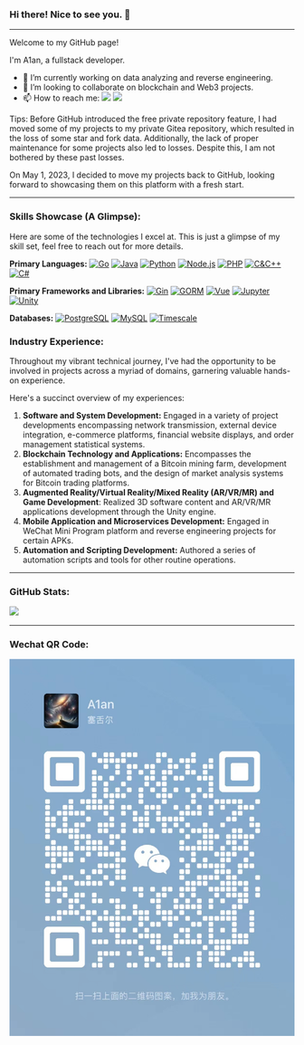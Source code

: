 ### Hi there! Nice to see you. 👋

***
Welcome to my GitHub page!

I'm A1an, a fullstack developer.

- 🔭 I’m currently working on data analyzing and reverse engineering.
- 👯 I’m looking to collaborate on blockchain and Web3 projects.
- 📫 How to reach me:
  [![](https://img.shields.io/badge/-Gmail-gray?logo=gmail)](mailto:songxz1992@gmail.com)
  [![](https://img.shields.io/badge/-WeChat-gray?logo=wechat)](#wechat-qr-code)

Tips: Before GitHub introduced the free private repository feature, I had moved some of my projects to my private Gitea
repository,
which resulted in the loss of some star and fork data. Additionally, the lack of proper maintenance for some projects
also led to losses. Despite this, I am not bothered by these past losses.

On May 1, 2023, I decided to move my projects back to GitHub, looking forward to showcasing them on this platform with a
fresh start.
***

### Skills Showcase (A Glimpse):

Here are some of the technologies I excel at. This is just a glimpse of my skill set, feel free to reach out for more
details.

**Primary Languages:**
[![Go](https://img.shields.io/badge/-Go-eeeeee?logo=go)](https://go.dev)
[![Java](https://img.shields.io/badge/-Java-eeeeee?logo=openjdk)](https://openjdk.org)
[![Python](https://img.shields.io/badge/-Python-eeeeee?logo=python)](https://www.python.org)
[![Node.js](https://img.shields.io/badge/-Node.js-eeeeee?logo=nodedotjs)](https://nodejs.org)
[![PHP](https://img.shields.io/badge/-PHP-eeeeee?logo=php)](https://www.php.net)
[![C&C++](https://img.shields.io/badge/-C&C++-eeeeee?logo=cplusplus)](https://cplusplus.com)
[![C#](https://img.shields.io/badge/-C%23-eeeeee?logo=dotnet)](https://dotnet.microsoft.com)

**Primary Frameworks and Libraries:**
[![Gin](https://img.shields.io/badge/-Gin-eeeeee)](https://gin-gonic.com)
[![GORM](https://img.shields.io/badge/-GORM-eeeeee)](https://gorm.io)
[![Vue](https://img.shields.io/badge/-Vue-eeeeee?logo=vuedotjs)](https://vuejs.org)
[![Jupyter](https://img.shields.io/badge/-Jupyter-eeeeee?logo=jupyter)](https://jupyter.org)
[![Unity](https://img.shields.io/badge/-Unity-eeeeee?logo=unity)](https://unity.com)

**Databases:**
[![PostgreSQL](https://img.shields.io/badge/-PostgreSQL-eeeeee?logo=postgresql)](https://www.postgresql.org)
[![MySQL](https://img.shields.io/badge/-MySQL-eeeeee?logo=mysql)](https://www.mysql.com)
[![Timescale](https://img.shields.io/badge/-Timescale-eeeeee?logo=timescale)](https://www.timescale.com)

### Industry Experience:

Throughout my vibrant technical journey, I've had the opportunity to be involved in projects across a myriad of domains,
garnering valuable hands-on experience.

Here's a succinct overview of my experiences:

1. **Software and System Development:**
   Engaged in a variety of project developments encompassing network transmission, external device integration, e-commerce
   platforms, financial website displays, and order management statistical systems.
2. **Blockchain Technology and Applications:**
   Encompasses the establishment and management of a Bitcoin mining farm, development of automated trading bots, and the
   design of market analysis systems for Bitcoin trading platforms.
3. **Augmented Reality/Virtual Reality/Mixed Reality (AR/VR/MR) and Game Development**:
   Realized 3D software content and AR/VR/MR applications development through the Unity engine.
4. **Mobile Application and Microservices Development:**
   Engaged in WeChat Mini Program platform and reverse engineering projects for certain APKs.
5. **Automation and Scripting Development:**
   Authored a series of automation scripts and tools for other routine operations.

***

### GitHub Stats:

[![](https://github-readme-stats.vercel.app/api/top-langs/?username=A1anSong&theme=transparent&layout=pie&count_private=true&langs_count=20)]()
***

### Wechat QR Code:

[![](assets/wechat.jpg)]()

<!--
**A1anSong/A1anSong** is a ✨ _special_ ✨ repository because its `README.md` (this file) appears on your GitHub profile.

Here are some ideas to get you started:

- 🔭 I’m currently working on ...
- 🌱 I’m currently learning ...
- 👯 I’m looking to collaborate on ...
- 🤔 I’m looking for help with ...
- 💬 Ask me about ...
- 📫 How to reach me: ...
- 😄 Pronouns: ...
- ⚡ Fun fact: ...
-->

